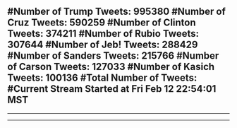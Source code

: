 #Number of Trump Tweets: 995380
#Number of Cruz Tweets: 590259
#Number of Clinton Tweets: 374211
#Number of Rubio Tweets: 307644
#Number of Jeb! Tweets: 288429
#Number of Sanders Tweets: 215766
#Number of Carson Tweets: 127033
#Number of Kasich Tweets: 100136
#Total Number of Tweets:  
#Current Stream Started at Fri Feb 12 22:54:01 MST
---
---
---
